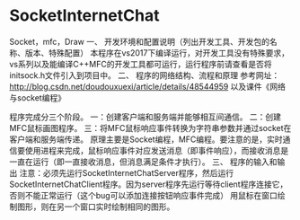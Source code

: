# SocketInternetChat
Socket，mfc，Draw
一、	开发环境和配置说明（列出开发工具、开发包的名称、版本、特殊配置）
本程序在vs2017下编译运行，对开发工具没有特殊要求，vs系列以及能编译C++MFC的开发工具都可运行，运行程序前请查看是否将initsock.h文件引入到项目中。
二、	程序的网络结构、流程和原理
参考网址：http://blog.csdn.net/doudouxuexi/article/details/48544959
以及课件《网络与socket编程》

程序完成分三个阶段。
一：创建客户端和服务端并能够相互间通信。
二：创建MFC鼠标画图程序。
三：将MFC鼠标响应事件转换为字符串参数并通过socket在客户端和服务端传递。
原理主要是Socket编程，MFC编程。要注意的是，实时通信要使用进程来完成，鼠标响应事件对应发送消息（即事件响应），而接收消息是一直在运行（即一直接收消息，但消息满足条件才执行）。
三、	程序的输入和输出
注意：必须先运行SocketInternetChatServer程序，然后运行SocketInternetChatClient程序。因为server程序先运行等待client程序连接它，否则不能正常运行（这个bug可以添加连接按钮响应事件完成）
用鼠标在窗口绘制图形，则在另一个窗口实时绘制相同的图形。


